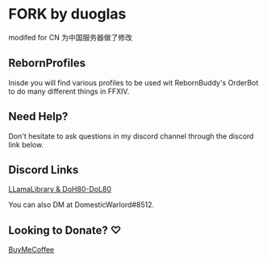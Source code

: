 # FORK by duoglas
modifed for CN
为中国服务器做了修改



## RebornProfiles
Inisde you will find various profiles to be used wit RebornBuddy's OrderBot to do many different things in FFXIV.

## Need Help?
Don't hesitate to ask questions in my discord channel through the discord link below.

## Discord Links
[LLamaLibrary & DoH80-DoL80](https://discord.gg/aFZRBhAYPJ)

You can also DM at DomesticWarlord#8512.

## Looking to Donate? ♡
[BuyMeCoffee](https://ko-fi.com/domesticwarlord86)
